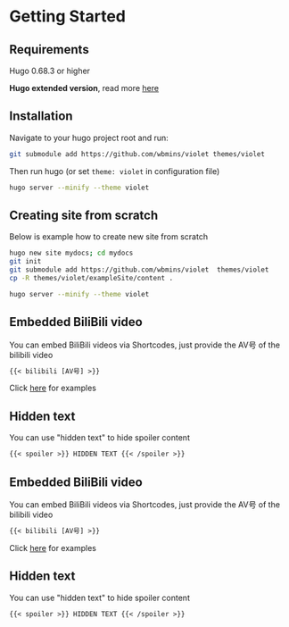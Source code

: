 # Getting Started

## Requirements

Hugo 0.68.3 or higher

**Hugo extended version**, read more [here](https://gohugo.io/news/0.48-relnotes/)

## Installation

Navigate to your hugo project root and run:

```bash
git submodule add https://github.com/wbmins/violet themes/violet
```

Then run hugo (or set `theme: violet` in configuration file)

```bash
hugo server --minify --theme violet
```

## Creating site from scratch

Below is example how to create new site from scratch

```bash
hugo new site mydocs; cd mydocs
git init
git submodule add https://github.com/wbmins/violet  themes/violet
cp -R themes/violet/exampleSite/content .
```

```bash
hugo server --minify --theme violet
```

## Embedded BiliBili video

You can embed BiliBili videos via Shortcodes, just provide the AV号 of the bilibili video

```txt
{{< bilibili [AV号] >}}
```

Click [here](https://mogeko.github.io/2020/079#biliplayer) for examples

## Hidden text

You can use "hidden text" to hide spoiler content

```txt
{{< spoiler >}} HIDDEN TEXT {{< /spoiler >}}
```

## Embedded BiliBili video

You can embed BiliBili videos via Shortcodes, just provide the AV号 of the bilibili video

```txt
{{< bilibili [AV号] >}}
```

Click [here](https://mogeko.github.io/2020/079#biliplayer) for examples

## Hidden text

You can use "hidden text" to hide spoiler content

```txt
{{< spoiler >}} HIDDEN TEXT {{< /spoiler >}}
```
